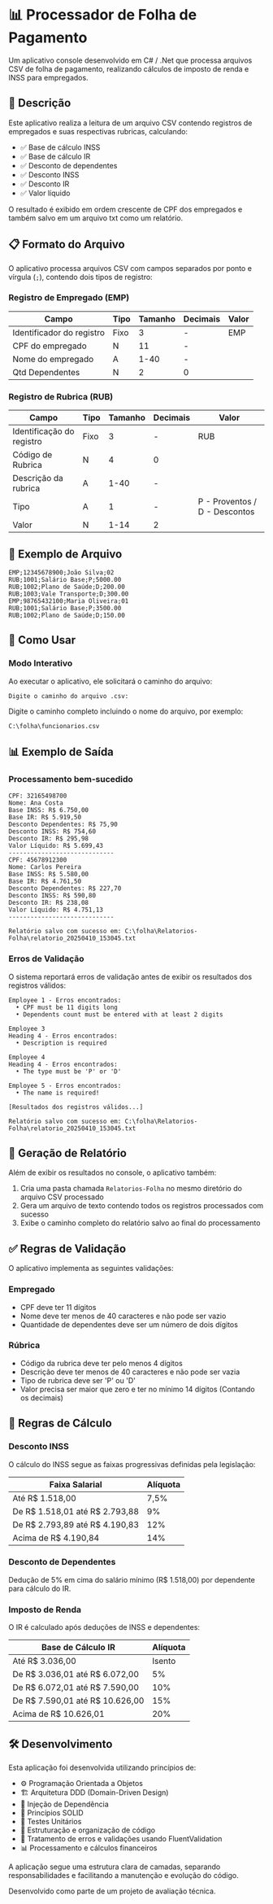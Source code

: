 # 📊 Processador de Folha de Pagamento

Um aplicativo console desenvolvido em C# / .Net que processa arquivos CSV de folha de pagamento, realizando cálculos de imposto de renda e INSS para empregados.

## 📝 Descrição

Este aplicativo realiza a leitura de um arquivo CSV contendo registros de empregados e suas respectivas rubricas, calculando:

- ✅ Base de cálculo INSS
- ✅ Base de cálculo IR
- ✅ Desconto de dependentes
- ✅ Desconto INSS
- ✅ Desconto IR
- ✅ Valor líquido

O resultado é exibido em ordem crescente de CPF dos empregados e também salvo em um arquivo txt como um relatório.

## 📋 Formato do Arquivo

O aplicativo processa arquivos CSV com campos separados por ponto e vírgula (`;`), contendo dois tipos de registro:

### Registro de Empregado (EMP)

| Campo                   | Tipo  | Tamanho | Decimais | Valor              |
|-------------------------|-------|---------|----------|-------------------|
| Identificador do registro | Fixo  | 3       | -        | EMP               |
| CPF do empregado        | N     | 11      | -        |                   |
| Nome do empregado       | A     | 1-40    | -        |                   |
| Qtd Dependentes         | N     | 2       | 0        |                   |

### Registro de Rubrica (RUB)

| Campo                   | Tipo  | Tamanho | Decimais | Valor              |
|-------------------------|-------|---------|----------|-------------------|
| Identificação do registro | Fixo  | 3       | -        | RUB               |
| Código de Rubrica       | N     | 4       | 0        |                   |
| Descrição da rubrica    | A     | 1-40    | -        |                   |
| Tipo                    | A     | 1       | -        | P - Proventos / D - Descontos |
| Valor                   | N     | 1-14    | 2        |                   |

## 🧩 Exemplo de Arquivo

```
EMP;12345678900;João Silva;02
RUB;1001;Salário Base;P;5000.00
RUB;1002;Plano de Saúde;D;200.00
RUB;1003;Vale Transporte;D;300.00
EMP;98765432100;Maria Oliveira;01
RUB;1001;Salário Base;P;3500.00
RUB;1002;Plano de Saúde;D;150.00
```

## 🚀 Como Usar

### Modo Interativo

Ao executar o aplicativo, ele solicitará o caminho do arquivo:

```
Digite o caminho do arquivo .csv:
```

Digite o caminho completo incluindo o nome do arquivo, por exemplo:
```
C:\folha\funcionarios.csv
```

## 📊 Exemplo de Saída

### Processamento bem-sucedido

```
CPF: 32165498700
Nome: Ana Costa
Base INSS: R$ 6.750,00
Base IR: R$ 5.919,50
Desconto Dependentes: R$ 75,90
Desconto INSS: R$ 754,60
Desconto IR: R$ 295,98
Valor Líquido: R$ 5.699,43
-----------------------------
CPF: 45678912300
Nome: Carlos Pereira
Base INSS: R$ 5.580,00
Base IR: R$ 4.761,50
Desconto Dependentes: R$ 227,70
Desconto INSS: R$ 590,80
Desconto IR: R$ 238,08
Valor Líquido: R$ 4.751,13
-----------------------------

Relatório salvo com sucesso em: C:\folha\Relatorios-Folha\relatorio_20250410_153045.txt
```

### Erros de Validação

O sistema reportará erros de validação antes de exibir os resultados dos registros válidos:

```
Employee 1 - Erros encontrados:
  • CPF must be 11 digits long
  • Dependents count must be entered with at least 2 digits

Employee 3
Heading 4 - Erros encontrados:
  • Description is required

Employee 4
Heading 4 - Erros encontrados:
  • The type must be 'P' or 'D'

Employee 5 - Erros encontrados:
  • The name is required!

[Resultados dos registros válidos...]

Relatório salvo com sucesso em: C:\folha\Relatorios-Folha\relatorio_20250410_153045.txt
```

## 📄 Geração de Relatório

Além de exibir os resultados no console, o aplicativo também:

1. Cria uma pasta chamada `Relatorios-Folha` no mesmo diretório do arquivo CSV processado
2. Gera um arquivo de texto contendo todos os registros processados com sucesso
3. Exibe o caminho completo do relatório salvo ao final do processamento

## ✅ Regras de Validação

O aplicativo implementa as seguintes validações:

### Empregado
- CPF deve ter 11 dígitos
- Nome deve ter menos de 40 caracteres e não pode ser vazio
- Quantidade de dependentes deve ser um número de dois dígitos
### Rúbrica
- Código da rubrica deve ter pelo menos 4 dígitos
- Descrição deve ter menos de 40 caracteres e não pode ser vazia
- Tipo de rubrica deve ser 'P' ou 'D'
- Valor precisa ser maior que zero e ter no mínimo 14 dígitos (Contando os decimais)

## 🧮 Regras de Cálculo

### Desconto INSS

O cálculo do INSS segue as faixas progressivas definidas pela legislação:

| Faixa Salarial | Alíquota |
|----------------|----------|
| Até R$ 1.518,00 | 7,5%     |
| De R$ 1.518,01 até R$ 2.793,88 | 9%      |
| De R$ 2.793,89 até R$ 4.190,83 | 12%     |
| Acima de R$ 4.190,84 | 14%     |

### Desconto de Dependentes

Dedução de 5% em cima do salário mínimo (R$ 1.518,00) por dependente para cálculo do IR.

### Imposto de Renda

O IR é calculado após deduções de INSS e dependentes:

| Base de Cálculo IR | Alíquota |
|--------------------|----------|
| Até R$ 3.036,00 | Isento   |
| De R$ 3.036,01 até R$ 6.072,00 | 5%       |
| De R$ 6.072,01 até R$ 7.590,00 | 10%      |
| De R$ 7.590,01 até R$ 10.626,00 | 15%      |
| Acima de R$ 10.626,01 | 20%      |

## 🛠️ Desenvolvimento

Esta aplicação foi desenvolvida utilizando princípios de:

- ⚙️ Programação Orientada a Objetos
- 🏗️ Arquitetura DDD (Domain-Driven Design)
- 💉 Injeção de Dependência
- 🔧 Princípios SOLID
- 🧪 Testes Unitários
- 📂 Estruturação e organização de código
- 🐛 Tratamento de erros e validações usando FluentValidation
- 📊 Processamento e cálculos financeiros

A aplicação segue uma estrutura clara de camadas, separando responsabilidades e facilitando a manutenção e evolução do código.

Desenvolvido como parte de um projeto de avaliação técnica.
